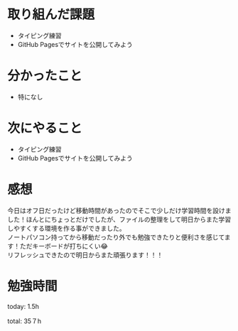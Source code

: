 #  取り組んだ課題
- タイピング練習
- GitHub Pagesでサイトを公開してみよう


# 分かったこと
- 特になし
  

# 次にやること
- タイピング練習
- GitHub Pagesでサイトを公開してみよう

# 感想
今日はオフ日だったけど移動時間があったのでそこで少しだけ学習時間を設けました！ほんとにちょっとだけでしたが、ファイルの整理をして明日からまた学習しやすくする環境を作る事ができました。  
ノートパソコン持ってから移動だったり外でも勉強できたりと便利さを感じてます！ただキーボードが打ちにくい😂  
リフレッシュできたので明日からまた頑張ります！！！

# 勉強時間
today: 1.5h

total: 35７h
